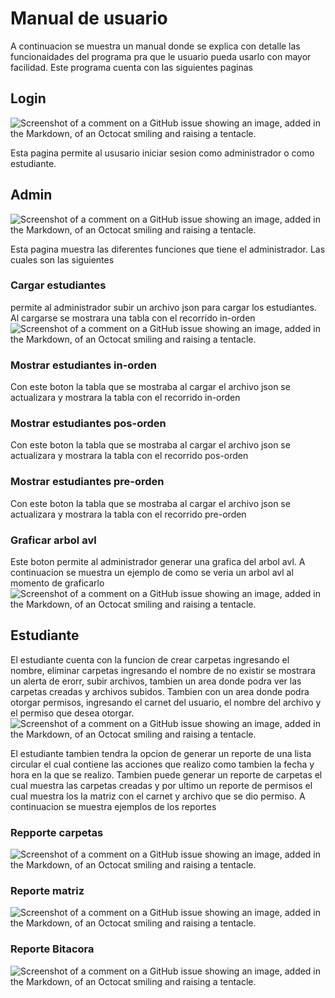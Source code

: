 # Manual de usuario
A continuacion se muestra un manual donde se explica con detalle las funcionaidades del programa pra que le usuario pueda usarlo con mayor facilidad. Este programa cuenta con las siguientes paginas

## Login
![Screenshot of a comment on a GitHub issue showing an image, added in the Markdown, of an Octocat smiling and raising a tentacle.](https://i.imgur.com/Hs8GzBv.png)

Esta pagina permite al ususario iniciar sesion como administrador o como estudiante.

## Admin
![Screenshot of a comment on a GitHub issue showing an image, added in the Markdown, of an Octocat smiling and raising a tentacle.](https://i.imgur.com/25F3tdc.png)

Esta pagina muestra las diferentes funciones que tiene el administrador. Las cuales son las siguientes

### Cargar estudiantes
permite al administrador subir un archivo json para cargar los estudiantes. Al cargarse se mostrara una tabla con el recorrido in-orden
![Screenshot of a comment on a GitHub issue showing an image, added in the Markdown, of an Octocat smiling and raising a tentacle.](https://i.imgur.com/qM6S6Kr.png)

### Mostrar estudiantes in-orden
Con este boton la tabla que se mostraba al cargar el archivo json se actualizara y mostrara la tabla con el recorrido in-orden

### Mostrar estudiantes pos-orden
Con este boton la tabla que se mostraba al cargar el archivo json se actualizara y mostrara la tabla con el recorrido pos-orden

### Mostrar estudiantes pre-orden
Con este boton la tabla que se mostraba al cargar el archivo json se actualizara y mostrara la tabla con el recorrido pre-orden


### Graficar arbol avl
Este boton permite al administrador generar una grafica del arbol avl. A continuacion se muestra un ejemplo de como se veria un arbol avl al momento de graficarlo
![Screenshot of a comment on a GitHub issue showing an image, added in the Markdown, of an Octocat smiling and raising a tentacle.](https://i.imgur.com/M23VXmf.png)

## Estudiante
El estudiante cuenta con la funcion de crear carpetas ingresando el nombre, eliminar carpetas ingresando el nombre de no existir se mostrara un alerta de erorr, subir archivos, tambien un area donde podra ver las carpetas creadas y archivos subidos. Tambien con un area donde podra otorgar permisos, ingresando el carnet del usuario, el nombre del archivo y el permiso que desea otorgar.
![Screenshot of a comment on a GitHub issue showing an image, added in the Markdown, of an Octocat smiling and raising a tentacle.](https://i.imgur.com/iD7myyM.png)

El estudiante tambien tendra la opcion de generar un reporte de una lista circular el cual contiene las acciones que realizo como tambien la fecha y hora en la que se realizo. Tambien puede generar un reporte de carpetas el cual muestra las carpetas creadas y por ultimo un reporte de permisos el cual muestra los la matriz con el carnet y archivo que se dio permiso. A continuacion se muestra ejemplos de los reportes



### Repporte carpetas
![Screenshot of a comment on a GitHub issue showing an image, added in the Markdown, of an Octocat smiling and raising a tentacle.](https://i.imgur.com/MHYUewC.png)

### Reporte matriz
![Screenshot of a comment on a GitHub issue showing an image, added in the Markdown, of an Octocat smiling and raising a tentacle.](https://i.imgur.com/M23VXmf.png)

### Reporte Bitacora
![Screenshot of a comment on a GitHub issue showing an image, added in the Markdown, of an Octocat smiling and raising a tentacle.](https://i.imgur.com/XHBpGIr.png)


